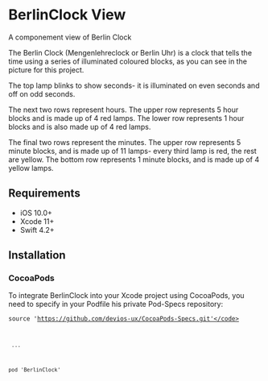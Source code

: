 # BerlinClock View

A componement view of Berlin Clock

The Berlin Clock (Mengenlehreclock or Berlin Uhr) is a clock that tells the time using a series of illuminated coloured blocks, as you can see in the picture for this project.

The top lamp blinks to show seconds- it is illuminated on even seconds and off on odd seconds.

The next two rows represent hours. The upper row represents 5 hour blocks and is made up of 4 red lamps. The lower row represents 1 hour blocks and is also made up of 4 red lamps.

The final two rows represent the minutes. The upper row represents 5 minute blocks, and is made up of 11 lamps- every third lamp is red, the rest are yellow. The bottom row represents 1 minute blocks, and is made up of 4 yellow lamps.

## Requirements
* iOS 10.0+ 
* Xcode 11+
* Swift 4.2+

## Installation

### CocoaPods

To integrate BerlinClock into your Xcode project using CocoaPods, you need to specify in your Podfile his private Pod-Specs repository:

<code>source 'https://github.com/devios-ux/CocoaPods-Specs.git'</code> 

<code> ... </code> 

<code>pod 'BerlinClock'</code>
